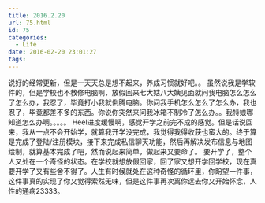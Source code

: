 ```yaml
---
title: 2016.2.20
url: 75.html
id: 75
categories:
  - Life
date: 2016-02-20 23:01:27
tags:
---
```


说好的经常更新，但是一天天总是想不起来，养成习惯就好吧。。 虽然说我是学软件的，但是学校也不教修电脑啊，放假回来七大姑八大姨见面就问我电脑怎么怎么了怎么办，我忍了，毕竟打小我就倒腾电脑。你问我手机怎么怎么了怎么办，我也忍了，毕竟都差不多的东西。你说你突然来问我冰箱不制冷了怎么办。。我特娘哪知道怎么办啊。。。。。 Heel进度缓慢啊，感觉开学之前完不成的感觉。但是话说回来，我从一点不会开始学，就算我开学没完成，我觉得我得收获也蛮大的。终于算是完成了登陆/注册模块，接下来完成私信聊天功能，然后再解决发布信息与地图绘制，就算基本完成了吧，然而说起来简单，做起来又要命了。 要开学了，整个人又处在一个奇怪的状态。在学校就想放假回家，回了家又想开学回学校，现在真要开学了又有些舍不得了。人生有时候就处在这种奇怪的循环里，你盼望一件事，这件事真的实现了你又觉得索然无味，但是这件事再次离你远去你又开始怀念，人性的通病23333。